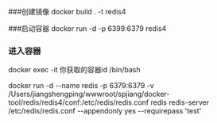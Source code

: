 
###创建镜像
docker build . -t redis4

###启动容器
docker run -d -p 6399:6379 redis4

### 进入容器
docker exec -it 你获取的容器id /bin/bash

docker run -d --name redis -p 6379:6379 -v /Users/jiangshengping/wwwroot/spjiang/docker-tool/redis/redis4/conf:/etc/redis/redis.conf redis redis-server /etc/redis/redis.conf --appendonly yes --requirepass 'test'


